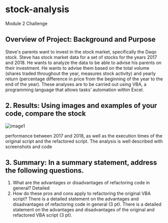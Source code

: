# stock-analysis
Module 2 Challenge


## Overview of Project: Background and Purpose
Steve's parents want to invest in the stock market, specifically the Daqo stock. Steve has stock market data for a set of stocks for the years 2017 and 2018. He wants to analyze the data to be able to advise his parents on their investment. He wants to advise them based on the total volume (shares traded throughout the year, measures stock activity) and yearly return (percentage difference in price from the beginning of the year to the end of the year). These analyses are to be carried out using VBA, a programming language that allows tasks’ automation within Excel. 

## 2. Results: Using images and examples of your code, compare the stock

![image1](/Resources/Theater_Outcomes_vs_Launch.png)

performance between 2017 and 2018, as well as the execution times
of the original script and the refactored script.
The analysis is well described with screenshots and code

## 3. Summary: In a summary statement, address the following questions.
  1. What are the advantages or disadvantages of refactoring code in general? Detailed
  2. How do these pros and cons apply to refactoring the original VBA script?
There is a detailed statement on the advantages and
disadvantages of refactoring code in general (3 pt).
There is a detailed statement on the advantages and
disadvantages of the original and refactored VBA script (3 pt).

